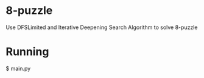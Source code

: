 # 8-puzzle

Use DFSLimited and Iterative Deepening Search Algorithm to solve 8-puzzle

# Running

$ main.py
